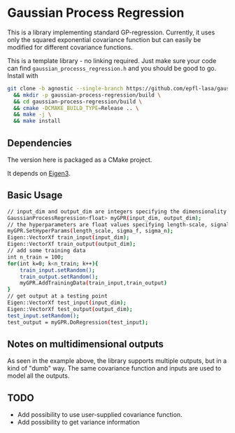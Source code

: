 # Gaussian Process Regression

This is a library implementing standard GP-regression. Currently, it uses only the squared exponential covariance
function but can easily be modified for different covariance functions.

This is a template library - no linking required. Just make sure your code can find `gaussian_processs_regression.h` and
you should be good to go. Install with

```bash
git clone -b agnostic --single-branch https://github.com/epfl-lasa/gaussian-process-regression.git \
  && mkdir -p gaussian-process-regression/build \
  && cd gaussian-process-regression/build \
  && cmake -DCMAKE_BUILD_TYPE=Release .. \
  && make -j \
  && make install
```

## Dependencies

The version here is packaged as a CMake project.

It depends on [Eigen3](http://eigen.tuxfamily.org/).

## Basic Usage

```bash
// input_dim and output_dim are integers specifying the dimensionality of input and output data respectively
GaussianProcessRegression<float> myGPR(input_dim, output_dim);
// the hyperparameters are float values specifying length-scale, signal variance and observation noise variance
myGPR.SetHyperParams(length_scale, sigma_f, sigma_n);
Eigen::VectorXf train_input(input_dim);
Eigen::VectorXf train_output(output_dim);
// add some training data
int n_train = 100;
for(int k=0; k<n_train; k++){
    train_input.setRandom();
    train_output.setRandom();
    myGPR.AddTrainingData(train_input,train_output)
}
// get output at a testing point
Eigen::VectorXf test_input(input_dim);
Eigen::VectorXf test_output(output_dim);
test_input.setRandom();
test_output = myGPR.DoRegression(test_input);
```

## Notes on multidimensional outputs

As seen in the example above, the library supports multiple outputs, but in a kind of "dumb" way. The same covariance
function and inputs are used to model all the outputs.

## TODO

- Add possibility to use user-supplied covariance function.
- Add possibility to get variance information
